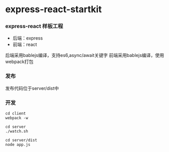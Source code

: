 # express-react-startkit

### express-react 样板工程  
* 后端：express  
* 前端：react  

后端采用bablejs编译，支持es6,async/await关键字
前端采用bablejs编译，使用webpack打包

### 发布 

发布代码位于server/dist中

### 开发
```
cd client
webpack -w

cd server 
./watch.sh

cd server/dist
node app.js
```

